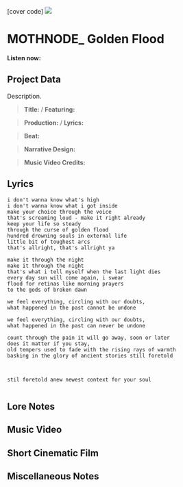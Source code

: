 [cover code] ![](57175019_319474918741616_8502199518755923887_n.jpg)

# MOTHNODE_ Golden Flood

**Listen now:** 

## Project Data

Description.

> **Title:**  / **Featuring:** 

> **Production:**  / **Lyrics:** 

> **Beat:**

> **Narrative Design:**

> **Music Video Credits:**


## Lyrics

```
i don't wanna know what's high
i don't wanna know what i got inside
make your choice through the voice
that's screaming loud - make it right already
keep your life so steady 
through the curse of golden flood
hundred drowning souls in external life
little bit of toughest arcs
that's allright, that's allright ya

make it through the night
make it through the night
that's what i tell myself when the last light dies 
every day sun will come again, i swear
flood for retinas like morning prayers
to the gods of broken dawn

we feel everything, circling with our doubts,
what happened in the past cannot be undone

we feel everything, circling with our doubts,
what happened in the past can never be undone

count through the pain it will go away, soon or later
does it matter if you stay, 
old tempers used to fade with the rising rays of warmth
basking in the glory of ancient stories still foretold



stil foretold anew newest context for your soul


```

## Lore Notes

## Music Video

## Short Cinematic Film

## Miscellaneous Notes
